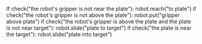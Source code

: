 

If check("the robot's gripper is not near the plate"):
    robot.reach("to plate")
if check("the robot's gripper is not above the plate"):
    robot.put("gripper above plate")
if check("the robot's gripper is above the plate and the plate is not near target"):
    robot.slide("plate to target")
if check("the plate is near the target"):
    robot.slide("plate into target")